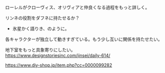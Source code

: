 ローレルがクローヴィス、オリヴィアと仲良くなる過程をもっと詳しく。

リンネの役割をダフネに持たせるか？
- 氷星かく語りき、のように。

各キャラクターが独立して動きすぎている。もう少し互いに関係を持たせたい。

地下室をもっと具象寄りにしたい。
https://www.designstoriesinc.com/jinsei/daily-614/

https://www.diy-shop.jp/item.php?cc=0000099282